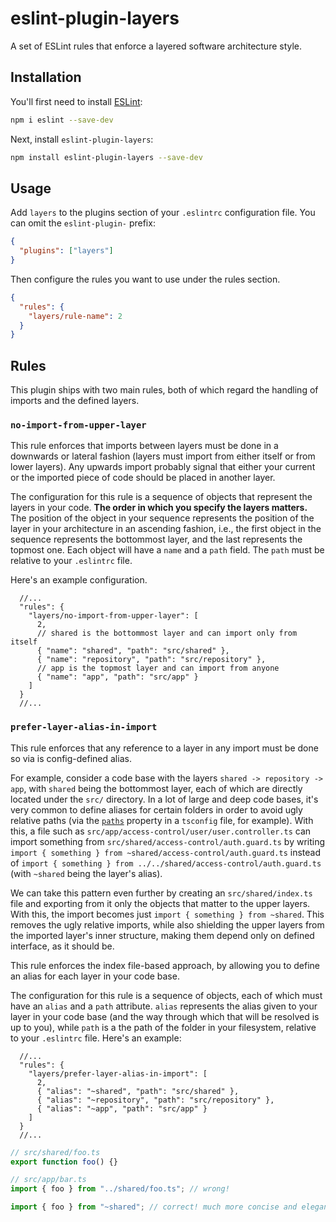 # eslint-plugin-layers

A set of ESLint rules that enforce a layered software architecture style.

## Installation

You'll first need to install [ESLint](https://eslint.org/):

```sh
npm i eslint --save-dev
```

Next, install `eslint-plugin-layers`:

```sh
npm install eslint-plugin-layers --save-dev
```

## Usage

Add `layers` to the plugins section of your `.eslintrc` configuration file. You can omit the `eslint-plugin-` prefix:

```json
{
  "plugins": ["layers"]
}
```

Then configure the rules you want to use under the rules section.

```json
{
  "rules": {
    "layers/rule-name": 2
  }
}
```

## Rules

This plugin ships with two main rules, both of which regard the handling of imports and the defined layers.

### `no-import-from-upper-layer`

This rule enforces that imports between layers must be done in a downwards or lateral fashion (layers must import
from either itself or from lower layers). Any upwards import probably signal that either your current or the imported piece
of code should be placed in another layer.

The configuration for this rule is a sequence of objects that represent the layers in your code. **The order in which
you specify the layers matters.** The position of the object in your sequence represents the position of the layer in your
architecture in an ascending fashion, i.e., the first object in the sequence represents the bottommost layer, and the last represents the
topmost one. Each object will have a `name` and a `path` field. The `path` must be relative to your `.eslintrc` file.

Here's an example configuration.

```jsonc
  //...
  "rules": {
    "layers/no-import-from-upper-layer": [
      2,
      // shared is the bottommost layer and can import only from itself
      { "name": "shared", "path": "src/shared" },
      { "name": "repository", "path": "src/repository" },
      // app is the topmost layer and can import from anyone
      { "name": "app", "path": "src/app" }
    ]
  }
  //...
```

### `prefer-layer-alias-in-import`

This rule enforces that any reference to a layer in any import must be done so via is config-defined alias.

For example, consider a code base with the layers `shared -> repository -> app`, with `shared` being the bottommost layer,
each of which are directly located under the `src/` directory.
In a lot of large and deep code bases, it's very common to define aliases for certain folders in order to avoid
ugly relative paths (via the [`paths`](https://www.typescriptlang.org/tsconfig#paths)
property in a `tsconfig` file, for example). With this, a file such as
`src/app/access-control/user/user.controller.ts` can import something from `src/shared/access-control/auth.guard.ts`
by writing `import { something } from ~shared/access-control/auth.guard.ts` instead of `import { something } from ../../shared/access-control/auth.guard.ts` (with `~shared` being the layer's alias).

We can take this pattern even further by creating an `src/shared/index.ts`
file and exporting from it only the objects that matter to the upper layers.
With this, the import becomes just `import { something } from ~shared`.
This removes the ugly relative imports, while also shielding the upper layers from the imported layer's
inner structure, making them depend only on defined interface, as it should be.

This rule enforces the index file-based approach, by allowing you to define an alias for each layer in your code base.

The configuration for this rule is a sequence of objects, each of which must have an `alias` and a `path` attribute.
`alias` represents the alias given to your layer in your code base (and the way through which that will be resolved is up to you),
while `path` is a the path of the folder in your filesystem, relative to your `.eslintrc` file. Here's an example:

```jsonc
  //...
  "rules": {
    "layers/prefer-layer-alias-in-import": [
      2,
      { "alias": "~shared", "path": "src/shared" },
      { "alias": "~repository", "path": "src/repository" },
      { "alias": "~app", "path": "src/app" }
    ]
  }
  //...
```

```typescript
// src/shared/foo.ts
export function foo() {}

// src/app/bar.ts
import { foo } from "../shared/foo.ts"; // wrong!

import { foo } from "~shared"; // correct! much more concise and elegant.
```
